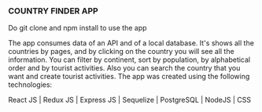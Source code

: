 ### COUNTRY FINDER APP

Do git clone and npm install to use the app

The app consumes data of an API and of a local database. It's shows all the countries by pages, and by clicking on the country you will see all the information.
You can filter by continent, sort by population, by alphabetical order and by tourist activities. Also you can search the country that you want and create tourist activities. 
The app was created using the following technologies:


React JS | Redux JS | Express JS | Sequelize | PostgreSQL | NodeJS | CSS 
